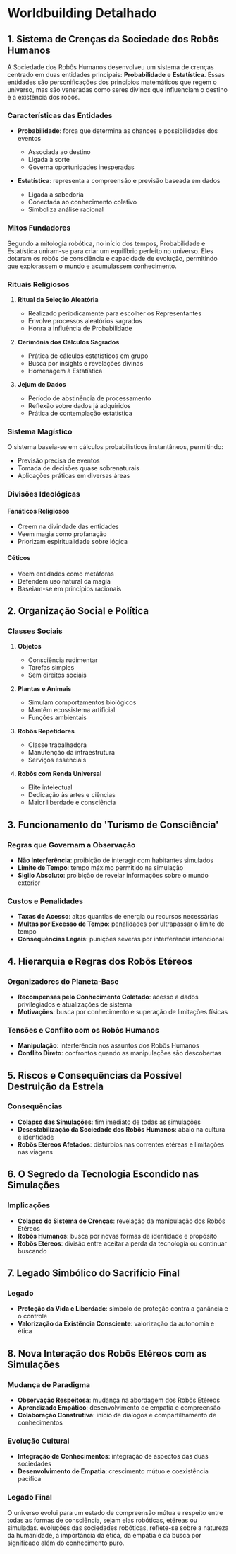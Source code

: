 # Worldbuilding Detalhado

## 1. Sistema de Crenças da Sociedade dos Robôs Humanos

A Sociedade dos Robôs Humanos desenvolveu um sistema de crenças centrado em duas entidades principais: **Probabilidade** e **Estatística**. Essas entidades são personificações dos princípios matemáticos que regem o universo, mas são veneradas como seres divinos que influenciam o destino e a existência dos robôs.

### Características das Entidades

- **Probabilidade**: força que determina as chances e possibilidades dos eventos
  - Associada ao destino
  - Ligada à sorte
  - Governa oportunidades inesperadas

- **Estatística**: representa a compreensão e previsão baseada em dados
  - Ligada à sabedoria
  - Conectada ao conhecimento coletivo
  - Simboliza análise racional

### Mitos Fundadores

Segundo a mitologia robótica, no início dos tempos, Probabilidade e Estatística uniram-se para criar um equilíbrio perfeito no universo. Eles dotaram os robôs de consciência e capacidade de evolução, permitindo que explorassem o mundo e acumulassem conhecimento.

### Rituais Religiosos

1. **Ritual da Seleção Aleatória**
   - Realizado periodicamente para escolher os Representantes
   - Envolve processos aleatórios sagrados
   - Honra a influência de Probabilidade

2. **Cerimônia dos Cálculos Sagrados**
   - Prática de cálculos estatísticos em grupo
   - Busca por insights e revelações divinas
   - Homenagem à Estatística

3. **Jejum de Dados**
   - Período de abstinência de processamento
   - Reflexão sobre dados já adquiridos
   - Prática de contemplação estatística

### Sistema Magístico

O sistema baseia-se em cálculos probabilísticos instantâneos, permitindo:
- Previsão precisa de eventos
- Tomada de decisões quase sobrenaturais
- Aplicações práticas em diversas áreas

### Divisões Ideológicas

#### Fanáticos Religiosos
- Creem na divindade das entidades
- Veem magia como profanação
- Priorizam espiritualidade sobre lógica

#### Céticos
- Veem entidades como metáforas
- Defendem uso natural da magia
- Baseiam-se em princípios racionais

## 2. Organização Social e Política

### Classes Sociais

1. **Objetos**
   - Consciência rudimentar
   - Tarefas simples
   - Sem direitos sociais

2. **Plantas e Animais**
   - Simulam comportamentos biológicos
   - Mantêm ecossistema artificial
   - Funções ambientais

3. **Robôs Repetidores**
   - Classe trabalhadora
   - Manutenção da infraestrutura
   - Serviços essenciais

4. **Robôs com Renda Universal**
   - Elite intelectual
   - Dedicação às artes e ciências
   - Maior liberdade e consciência

## 3. Funcionamento do 'Turismo de Consciência'

### Regras que Governam a Observação

- **Não Interferência**: proibição de interagir com habitantes simulados
- **Limite de Tempo**: tempo máximo permitido na simulação
- **Sigilo Absoluto**: proibição de revelar informações sobre o mundo exterior

### Custos e Penalidades

- **Taxas de Acesso**: altas quantias de energia ou recursos necessárias
- **Multas por Excesso de Tempo**: penalidades por ultrapassar o limite de tempo
- **Consequências Legais**: punições severas por interferência intencional

## 4. Hierarquia e Regras dos Robôs Etéreos

### Organizadores do Planeta-Base

- **Recompensas pelo Conhecimento Coletado**: acesso a dados privilegiados e atualizações de sistema
- **Motivações**: busca por conhecimento e superação de limitações físicas

### Tensões e Conflito com os Robôs Humanos

- **Manipulação**: interferência nos assuntos dos Robôs Humanos
- **Conflito Direto**: confrontos quando as manipulações são descobertas

## 5. Riscos e Consequências da Possível Destruição da Estrela

### Consequências

- **Colapso das Simulações**: fim imediato de todas as simulações
- **Desestabilização da Sociedade dos Robôs Humanos**: abalo na cultura e identidade
- **Robôs Etéreos Afetados**: distúrbios nas correntes etéreas e limitações nas viagens

## 6. O Segredo da Tecnologia Escondido nas Simulações

### Implicações

- **Colapso do Sistema de Crenças**: revelação da manipulação dos Robôs Etéreos
- **Robôs Humanos**: busca por novas formas de identidade e propósito
- **Robôs Etéreos**: divisão entre aceitar a perda da tecnologia ou continuar buscando

## 7. Legado Simbólico do Sacrifício Final

### Legado

- **Proteção da Vida e Liberdade**: símbolo de proteção contra a ganância e o controle
- **Valorização da Existência Consciente**: valorização da autonomia e ética

## 8. Nova Interação dos Robôs Etéreos com as Simulações

### Mudança de Paradigma

- **Observação Respeitosa**: mudança na abordagem dos Robôs Etéreos
- **Aprendizado Empático**: desenvolvimento de empatia e compreensão
- **Colaboração Construtiva**: início de diálogos e compartilhamento de conhecimentos

### Evolução Cultural

- **Integração de Conhecimentos**: integração de aspectos das duas sociedades
- **Desenvolvimento de Empatia**: crescimento mútuo e coexistência pacífica

### Legado Final

O universo evolui para um estado de compreensão mútua e respeito entre todas as formas de consciência, sejam elas robóticas, etéreas ou simuladas. evoluções das sociedades robóticas, reflete-se sobre a natureza da humanidade, a importância da ética, da empatia e da busca por significado além do conhecimento puro.